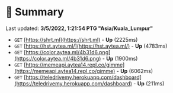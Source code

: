 # 📖 Summary
Last updated: **3/5/2022, 1:21:54 PTG "Asia/Kuala_Lumpur"**

- `GET` [https://shrt.ml](https://shrt.ml) - **Up** (2225ms)
- `GET` [https://hst.aytea.ml/](https://hst.aytea.ml/) - **Up** (4783ms)
- `GET` [https://color.aytea.ml/4b31d6.png](https://color.aytea.ml/4b31d6.png) - **Up** (1900ms)
- `GET` [https://memeapi.aytea14.repl.co/gimme](https://memeapi.aytea14.repl.co/gimme) - **Up** (6062ms)
- `GET` [https://teledrivemy.herokuapp.com/dashboard](https://teledrivemy.herokuapp.com/dashboard) - **Up** (211ms)
